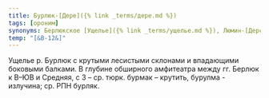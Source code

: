 ```yaml
---
title: Бурлюк-[Дере]({% link _terms/дере.md %})
tags: [ороним]
synonyms: Берлюкское [Ущелье]({% link _terms/ущелье.md %}), Люмин-[Дерси]({% link _terms/дерси.md %})
temp: "[&В-12&]"
---
```


Ущелье р. Бурлюк с крутыми лесистыми склонами и впадающими боковыми балками. В
глубине обширного амфитеатра между гг. Берлюк к В–ЮВ и Средняя, с З – ср. тюрк.
бурмак – крутить, бурулма - излучина; ср. РПН бурляк.
